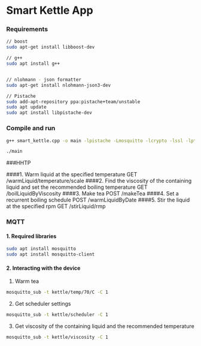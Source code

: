 # Smart Kettle App

### Requirements

```bash
// boost
sudo apt-get install libboost-dev

// g++
sudo apt install g++


// nlohmann - json formatter
sudo apt-get install nlohmann-json3-dev

// Pistache
sudo add-apt-repository ppa:pistache+team/unstable
sudo apt update
sudo apt install libpistache-dev
```

### Compile and run

```bash
g++ smart_kettle.cpp -o main -lpistache -Lmosquitto -lcrypto -lssl -lpthread  -std=c++17

./main
```

###HHTP

####1. Warm liquid at the specified temperature
GET /warmLiquid/temperature/scale
####2. Find the viscosity of the containing liquid and set the recommended boiling temperature
GET /boilLiquidByViscosity
####3. Make tea
POST /makeTea
####4. Set a recurrent boiling schedule 
POST /warmLiquidByDate
####5. Stir the liquid at the specified rpm
GET /stirLiquid/rmp
 

### MQTT

#### 1. Required libraries

```bash
sudo apt install mosquitto
sudo apt install mosquitto-client
```

#### 2. Interacting with the device

1. Warm tea

```bash
mosquitto_sub -t kettle/temp/70/C -C 1
```

2. Get scheduler settings

```bash
mosquitto_sub -t kettle/scheduler -C 1
```

3. Get viscosity of the containing liquid and the recommended temperature

```bash
mosquitto_sub -t kettle/viscosity -C 1
```




